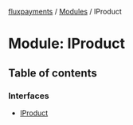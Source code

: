 [fluxpayments](../README.md) / [Modules](../modules.md) / IProduct

# Module: IProduct

## Table of contents

### Interfaces

- [IProduct](../interfaces/IProduct.IProduct.md)
